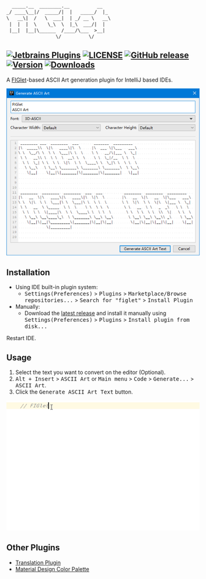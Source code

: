 ```
  _____.__  ________.__          __   
_/ ____\__|/  _____/|  |   _____/  |_ 
\   __\|  /   \  ___|  | _/ __ \   __\
 |  |  |  \    \_\  \  |_\  ___/|  |  
 |__|  |__|\______  /____/\___  >__|  
                  \/          \/      
```
[![Jetbrains Plugins](https://img.shields.io/badge/JetBrainsPlugin-12005-orange.svg?style=flat-square)](https://plugins.jetbrains.com/plugin/12005-figlet)
[![LICENSE](https://img.shields.io/github/license/YiiGuxing/intellij-figlet.svg?style=flat-square)](https://github.com/YiiGuxing/intellij-figlet/blob/master/LICENSE)
[![GitHub release](https://img.shields.io/github/release/YiiGuxing/intellij-figlet.svg?style=flat-square)](https://github.com/YiiGuxing/intellij-figlet/releases/latest)
[![Version](https://img.shields.io/jetbrains/plugin/v/12005.svg?style=flat-square&colorB=0091ea)](https://plugins.jetbrains.com/plugin/12005-figlet)
[![Downloads](https://img.shields.io/jetbrains/plugin/d/12005.svg?style=flat-square)](https://plugins.jetbrains.com/plugin/12005-figlet)
-----

A [FIGlet](http://www.figlet.org)-based ASCII Art generation plugin for IntelliJ based IDEs.

![screenshots](./screenshots.png)

Installation
------------

- Using IDE built-in plugin system:
  - <kbd>Settings(Preferences)</kbd> > <kbd>Plugins</kbd> > <kbd>Marketplace/Browse repositories...</kbd> > <kbd>Search for "figlet"</kbd> > <kbd>Install Plugin</kbd>
- Manually:
  - Download the [latest release](https://github.com/YiiGuxing/intellij-figlet/releases/latest) and install it manually using <kbd>Settings(Preferences)</kbd> > <kbd>Plugins</kbd> > <kbd>Install plugin from disk...</kbd>
  
Restart IDE.

Usage
-----

1. Select the text you want to convert on the editor (Optional).
2. <kbd>Alt + Insert</kbd> > <kbd>ASCII Art</kbd> or <kbd>Main menu</kbd> > <kbd>Code</kbd> > <kbd>Generate...</kbd> > <kbd>ASCII Art</kbd>.
3. Click the <kbd>Generate ASCII Art Text</kbd> button.

![screenshots](./screenshots.gif)

Other Plugins
-------------

- [Translation Plugin](https://github.com/YiiGuxing/TranslationPlugin)
- [Material Design Color Palette](https://github.com/YiiGuxing/material-design-color-palette)